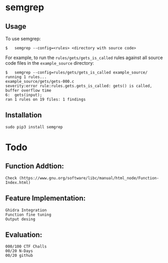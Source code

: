 # semgrep

## Usage

To use semgrep:
```
$	semgrep --config=<rules> <directory with source code>
```

For example, to run the `rules/gets/gets_is_called` rules against all source code files in the `example_source` directory:
```
$	semgrep --config=rules/gets/gets_is_called example_source/
running 1 rules...
example_source/gets/gets-000.c
severity:error rule:rules.gets.gets_is_called: gets() is called, buffer overflow time
6:	gets(input);
ran 1 rules on 19 files: 1 findings
```

## Installation

```
sudo pip3 install semgrep
```

# Todo


## Function Addtion:

```
Check (https://www.gnu.org/software/libc/manual/html_node/Function-Index.html)
```

## Feature Implementation:

```
Ghidra Integration
Function fine tuning
Output desing
```

## Evaluation:
```
000/100 CTF Challs
00/20 N-Days
00/20 github
```
